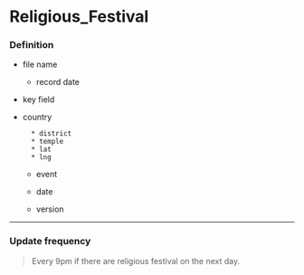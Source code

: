 # Religious_Festival
### Definition
* file name
    * record date

* key field  

* country  

        * district  
        * temple  
        * lat  
        * lng  
     * event  

    * date  
    
    * version
---
### Update frequency
> Every 9pm if there are religious festival on the next day.

